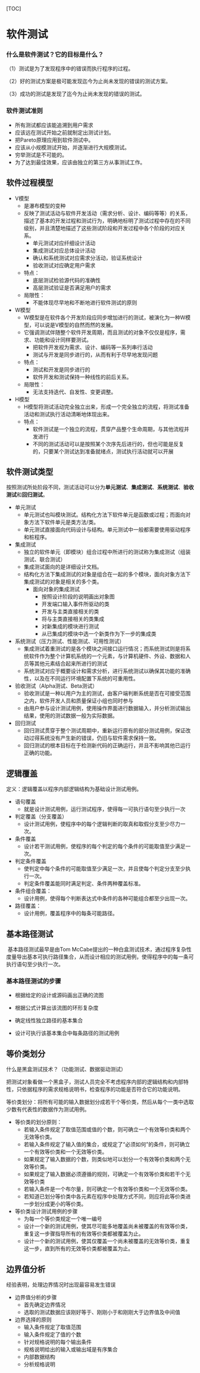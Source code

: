 [TOC]

# 软件测试

### 什么是软件测试？它的目标是什么？

（1）测试是为了发现程序中的错误而执行程序的过程。

（2）好的测试方案是极可能发现迄今为止尚未发现的错误的测试方案。

（3）成功的测试是发现了迄今为止尚未发现的错误的测试。

### 软件测试准则

- 所有测试都应该能追溯到用户需求
- 应该远在测试开始之前就制定出测试计划。
- 把Pareto原理应用到软件测试中。
- 应该从小规模测试开始，并逐渐进行大规模测试。
- 穷举测试是不可能的。
- 为了达到最佳效果，应该由独立的第三方从事测试工作。

## 软件过程模型

- V模型
  - 是瀑布模型的变种
  - 反映了测试活动与软件开发活动（需求分析、设计、编码等等）的关系，描述了基本的开发过程和测试行为，明确地标明了测试过程中存在的不同级别，并且清楚地描述了这些测试阶段和开发过程中各个阶段的对应关系。
    - 单元测试对应纤细设计活动
    - 集成测试对应总体设计活动
    - 确认和系统测试对应需求分活动，验证系统设计
    - 验收测试对应确定用户需求
  - 特点：
    - 底层测试检验源代码的准确性
    - 高层测试验证是否满足用户的需求
  - 局限性：
    - 不能体现尽早地和不断地进行软件测试的原则
- W模型
  - W模型是在软件各个开发阶段应同步增加进行的测试，被演化为一种W模型，可以说是V模型的自然而然的发展。
  - 它强调测试伴随整个软件开发周期，而且测试的对象不仅仅是程序，需求、功能和设计同样要测试。
    - 把软件开发视为需求、设计、编码等一系列串行活动
    - 测试与开发是同步进行的，从而有利于尽早地发现问题
  - 特点：
    - 测试和开发是同步进行的
    - 软件开发和测试保持一种线性的前后关系。
  - 局限性：
    - 无法支持迭代、自发性、变更调整。
- H模型
  - H模型将测试活动完全独立出来，形成一个完全独立的流程，将测试准备活动和测试执行活动清晰地体现出来。
  - 特点：
    - 软件测试是一个独立的流程，贯穿产品整个生命周期，与其他流程并发进行
    - 不同的测试活动可以是按照某个次序先后进行的，但也可能是反复的，只要某个测试达到准备就绪点，测试执行活动就可以开展

## 软件测试类型

按照测试所处阶段不同，测试活动可以分为**单元测试**、**集成测试**、**系统测试**、**验收测试**和**回归测试**。

- 单元测试
  - 单元测试也叫模块测试。结构化方法下软件单元是函数或过程；而面向对象方法下软件单元是类方法/类。
  - 单元测试直接面向代码设计与结构。单元测试中一般都需要使用驱动程序和桩程序。
- 集成测试
  - 独立的软件单元（即模块）组合过程中所进行的测试称为集成测试（组装测试、联合测试）
  - 集成测试面向的是详细设计文档。
  - 结构化方法下集成测试的对象是组合在一起的多个模块，面向对象方法下集成测试的对象是相关的多个类。
    - 面向对象的集成测试
      - 按照设计阶段的说明画出对象图
      - 开发端口输入事件所驱动的类
      - 开发与主类直接相关的类
      - 将与主类直接相关的类集成
      - 对新集成的模块进行测试
      - 从已集成的模块中选一个新类作为下一步的集成类
- 系统测试（压力测试、性能测试、可用性测试）
  - 集成测试着重测试的是各个模块之间接口运行情况；而系统测试则是将系统软件作为整个计算机系统的一个元素，与计算机硬件、外设、数据和人员等其他元素结合起来所进行的测试
  - 系统测试对应于概要设计和需求分析，进行系统测试以确保其功能的准确性，以及在不同运行环境配置下系统的可重用性。
- 验收测试（Alpha测试、Beta测试）
  - 验收测试是一种以用户为主的测试，由客户端判断系统是否在可接受范围之内，软件开发人员和质量保证小组也同时参与
  - 由用户参与设计测试用例，使用操作界面进行数据输入，并分析测试输出结果，使用的测试数据一般为实际数据。
- 回归测试
  - 回归测试贯穿于整个测试周期中，重新运行原有的部分测试用例，保证改动过得系统没有产生新的错误，仍旧与软件需求保持一致。
  - 回归测试的根本目标在于检测新代码的正确运行，并且不影响其他已运行正确的功能。

## 逻辑覆盖

定义：逻辑覆盖以程序内部逻辑结构为基础设计测试用例。

- 语句覆盖
  - 就是设计测试用例，运行测试程序，使得每一可执行语句至少执行一次
- 判定覆盖（分支覆盖）
  - 设计测试用例，使程序中的每个逻辑判断的取真和取假分支至少尽力一次。
- 条件覆盖
  - 设计若干测试用例，使程序的每个判定的每个条件的可能取值至少满足一次。
- 判定条件覆盖
  - 使判定中每个条件的可能取值至少满足一次，并且使每个判定分支至少执行一次。
  - 判定条件覆盖能同时满足判定、条件两种覆盖标准。
- 条件组合覆盖：
  - 设计用例，使得每个判断表达式中条件的各种可能组合都至少出现一次。
- 路径覆盖：
  - 设计用例，覆盖程序中的每条可能路径。

## 基本路径测试

​		基本路径测试最早是由Tom McCabe提出的一种白盒测试技术，通过程序复杂性度量导出基本可执行路径集合，从而设计相应的测试用例，使得程序中的每一条可执行语句至少执行一次。

### 基本路径测试的步骤

- 根据给定的设计或源码画出正确的流图

- 根据公式计算出该流图的环形复杂度

- 确定线性独立路径的基本集合

- 设计可执行该基本集合中每条路径的测试用例

## 等价类划分

什么是黑盒测试技术？（功能测试、数据驱动测试）

把测试对象看做一个黑盒子，测试人员完全不考虑程序内部的逻辑结构和内部特性，只依据程序的需求规格说明书，检查程序的功能是否符合它的功能说明。

等价类划分：将所有可能的输入数据划分成若干个等价类，然后从每个一类中选取少数有代表性的数据作为测试用例。

- 等价类的划分原则：
  - 若输入条件规定了取值范围或值的个数，则可确立一个有效等价类和两个无效等价类。
  - 若输入条件规定了输入值的集合，或规定了“必须如何”的条件，则可确立一个有效等价类和一个无效等价类。
  - 如果规定了输入数据的个数，则类似地可以划分一个有效等价类和两个无效等价类。
  - 如果规定了输入数据必须遵循的规则，可确定一个有效等价类和若干个无效等价类
  - 若输入条件是一个布尔量，则可确定一个有效等价类和一个无效等价类。
  - 若知道已划分等价类中各元素在程序中处理方式不同，则应将此等价类进一步划分成更小的等价类。
- 等价类设计测试用例的步骤
  - 为每一个等价类规定一个唯一编号
  - 设计一个新的测试用例，使其尽可能多地覆盖尚未被覆盖的有效等价类，重复这一步骤指导所有的有效等价类都被覆盖为止。
  - 设计一个新的测试用例，使其仅覆盖一个尚未被覆盖的无效等价类，重复这一步，直到所有的无效等价类都被覆盖为止。

## 边界值分析

经验表明，处理边界情况时出现最容易发生错误

- 边界值分析的步骤
  - 首先确定边界情况
  - 选取的测试数据应该刚好等于、刚刚小于和刚刚大于边界值及中间值
- 边界选择的原则
  - 输入条件规定了取值范围
  - 输入条件规定了值的个数
  - 针对规格说明的每个输出条件
  - 规格说明给出的输入或输出域是有序集合
  - 内部数据结构
  - 分析规格说明

